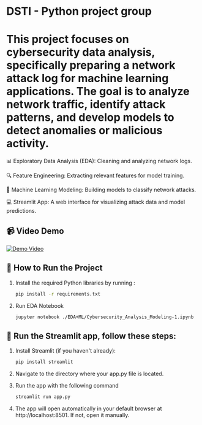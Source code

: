 # DSTI - Python project group

# This project focuses on cybersecurity data analysis, specifically preparing a network attack log for machine learning applications. The goal is to analyze network traffic, identify attack patterns, and develop models to detect anomalies or malicious activity.

📊 Exploratory Data Analysis (EDA): Cleaning and analyzing network logs.

🔍 Feature Engineering: Extracting relevant features for model training.

🤖 Machine Learning Modeling: Building models to classify network attacks.

💻 Streamlit App: A web interface for visualizing attack data and model predictions.
## 📹 Video Demo
[![Demo Video](https://img.youtube.com/vi/tGoqZqluvN0/maxresdefault.jpg)](https://youtu.be/tGoqZqluvN0)
## 🚀 How to Run the Project

1.  Install the required Python libraries by running :

    ```bash
    pip install -r requirements.txt

2. Run EDA Notebook

    ```bash
    jupyter notebook ./EDA+ML/Cybersecurity_Analysis_Modeling-1.ipynb

## 🚀 Run the Streamlit app, follow these steps:

1. Install Streamlit (if you haven't already):

   ```bash
   pip install streamlit

2. Navigate to the directory where your app.py file is located.


3. Run the app with the following command
    
    ```bash
    streamlit run app.py

4. The app will open automatically in your default browser at http://localhost:8501. If not, open it manually.